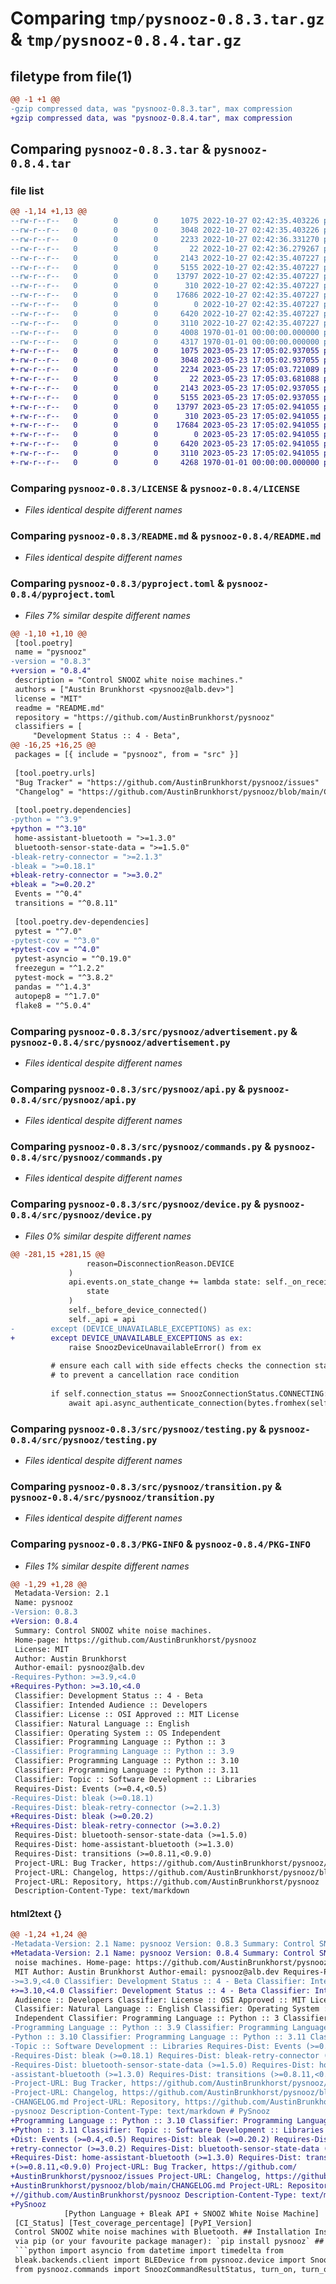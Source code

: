 # Comparing `tmp/pysnooz-0.8.3.tar.gz` & `tmp/pysnooz-0.8.4.tar.gz`

## filetype from file(1)

```diff
@@ -1 +1 @@
-gzip compressed data, was "pysnooz-0.8.3.tar", max compression
+gzip compressed data, was "pysnooz-0.8.4.tar", max compression
```

## Comparing `pysnooz-0.8.3.tar` & `pysnooz-0.8.4.tar`

### file list

```diff
@@ -1,14 +1,13 @@
--rw-r--r--   0        0        0     1075 2022-10-27 02:42:35.403226 pysnooz-0.8.3/LICENSE
--rw-r--r--   0        0        0     3048 2022-10-27 02:42:35.403226 pysnooz-0.8.3/README.md
--rw-r--r--   0        0        0     2233 2022-10-27 02:42:36.331270 pysnooz-0.8.3/pyproject.toml
--rw-r--r--   0        0        0       22 2022-10-27 02:42:36.279267 pysnooz-0.8.3/src/pysnooz/__init__.py
--rw-r--r--   0        0        0     2143 2022-10-27 02:42:35.407227 pysnooz-0.8.3/src/pysnooz/advertisement.py
--rw-r--r--   0        0        0     5155 2022-10-27 02:42:35.407227 pysnooz-0.8.3/src/pysnooz/api.py
--rw-r--r--   0        0        0    13797 2022-10-27 02:42:35.407227 pysnooz-0.8.3/src/pysnooz/commands.py
--rw-r--r--   0        0        0      310 2022-10-27 02:42:35.407227 pysnooz-0.8.3/src/pysnooz/const.py
--rw-r--r--   0        0        0    17686 2022-10-27 02:42:35.407227 pysnooz-0.8.3/src/pysnooz/device.py
--rw-r--r--   0        0        0        0 2022-10-27 02:42:35.407227 pysnooz-0.8.3/src/pysnooz/py.typed
--rw-r--r--   0        0        0     6420 2022-10-27 02:42:35.407227 pysnooz-0.8.3/src/pysnooz/testing.py
--rw-r--r--   0        0        0     3110 2022-10-27 02:42:35.407227 pysnooz-0.8.3/src/pysnooz/transition.py
--rw-r--r--   0        0        0     4008 1970-01-01 00:00:00.000000 pysnooz-0.8.3/setup.py
--rw-r--r--   0        0        0     4317 1970-01-01 00:00:00.000000 pysnooz-0.8.3/PKG-INFO
+-rw-r--r--   0        0        0     1075 2023-05-23 17:05:02.937055 pysnooz-0.8.4/LICENSE
+-rw-r--r--   0        0        0     3048 2023-05-23 17:05:02.937055 pysnooz-0.8.4/README.md
+-rw-r--r--   0        0        0     2234 2023-05-23 17:05:03.721089 pysnooz-0.8.4/pyproject.toml
+-rw-r--r--   0        0        0       22 2023-05-23 17:05:03.681088 pysnooz-0.8.4/src/pysnooz/__init__.py
+-rw-r--r--   0        0        0     2143 2023-05-23 17:05:02.937055 pysnooz-0.8.4/src/pysnooz/advertisement.py
+-rw-r--r--   0        0        0     5155 2023-05-23 17:05:02.937055 pysnooz-0.8.4/src/pysnooz/api.py
+-rw-r--r--   0        0        0    13797 2023-05-23 17:05:02.941055 pysnooz-0.8.4/src/pysnooz/commands.py
+-rw-r--r--   0        0        0      310 2023-05-23 17:05:02.941055 pysnooz-0.8.4/src/pysnooz/const.py
+-rw-r--r--   0        0        0    17684 2023-05-23 17:05:02.941055 pysnooz-0.8.4/src/pysnooz/device.py
+-rw-r--r--   0        0        0        0 2023-05-23 17:05:02.941055 pysnooz-0.8.4/src/pysnooz/py.typed
+-rw-r--r--   0        0        0     6420 2023-05-23 17:05:02.941055 pysnooz-0.8.4/src/pysnooz/testing.py
+-rw-r--r--   0        0        0     3110 2023-05-23 17:05:02.941055 pysnooz-0.8.4/src/pysnooz/transition.py
+-rw-r--r--   0        0        0     4268 1970-01-01 00:00:00.000000 pysnooz-0.8.4/PKG-INFO
```

### Comparing `pysnooz-0.8.3/LICENSE` & `pysnooz-0.8.4/LICENSE`

 * *Files identical despite different names*

### Comparing `pysnooz-0.8.3/README.md` & `pysnooz-0.8.4/README.md`

 * *Files identical despite different names*

### Comparing `pysnooz-0.8.3/pyproject.toml` & `pysnooz-0.8.4/pyproject.toml`

 * *Files 7% similar despite different names*

```diff
@@ -1,10 +1,10 @@
 [tool.poetry]
 name = "pysnooz"
-version = "0.8.3"
+version = "0.8.4"
 description = "Control SNOOZ white noise machines."
 authors = ["Austin Brunkhorst <pysnooz@alb.dev>"]
 license = "MIT"
 readme = "README.md"
 repository = "https://github.com/AustinBrunkhorst/pysnooz"
 classifiers = [
     "Development Status :: 4 - Beta",
@@ -16,25 +16,25 @@
 packages = [{ include = "pysnooz", from = "src" }]
 
 [tool.poetry.urls]
 "Bug Tracker" = "https://github.com/AustinBrunkhorst/pysnooz/issues"
 "Changelog" = "https://github.com/AustinBrunkhorst/pysnooz/blob/main/CHANGELOG.md"
 
 [tool.poetry.dependencies]
-python = "^3.9"
+python = "^3.10"
 home-assistant-bluetooth = ">=1.3.0"
 bluetooth-sensor-state-data = ">=1.5.0"
-bleak-retry-connector = ">=2.1.3"
-bleak = ">=0.18.1"
+bleak-retry-connector = ">=3.0.2"
+bleak = ">=0.20.2"
 Events = "^0.4"
 transitions = "^0.8.11"
 
 [tool.poetry.dev-dependencies]
 pytest = "^7.0"
-pytest-cov = "^3.0"
+pytest-cov = "^4.0"
 pytest-asyncio = "^0.19.0"
 freezegun = "^1.2.2"
 pytest-mock = "^3.8.2"
 pandas = "^1.4.3"
 autopep8 = "^1.7.0"
 flake8 = "^5.0.4"
```

### Comparing `pysnooz-0.8.3/src/pysnooz/advertisement.py` & `pysnooz-0.8.4/src/pysnooz/advertisement.py`

 * *Files identical despite different names*

### Comparing `pysnooz-0.8.3/src/pysnooz/api.py` & `pysnooz-0.8.4/src/pysnooz/api.py`

 * *Files identical despite different names*

### Comparing `pysnooz-0.8.3/src/pysnooz/commands.py` & `pysnooz-0.8.4/src/pysnooz/commands.py`

 * *Files identical despite different names*

### Comparing `pysnooz-0.8.3/src/pysnooz/device.py` & `pysnooz-0.8.4/src/pysnooz/device.py`

 * *Files 0% similar despite different names*

```diff
@@ -281,15 +281,15 @@
                 reason=DisconnectionReason.DEVICE
             )
             api.events.on_state_change += lambda state: self._on_receive_device_state(
                 state
             )
             self._before_device_connected()
             self._api = api
-        except (DEVICE_UNAVAILABLE_EXCEPTIONS) as ex:
+        except DEVICE_UNAVAILABLE_EXCEPTIONS as ex:
             raise SnoozDeviceUnavailableError() from ex
 
         # ensure each call with side effects checks the connection status
         # to prevent a cancellation race condition
 
         if self.connection_status == SnoozConnectionStatus.CONNECTING:
             await api.async_authenticate_connection(bytes.fromhex(self._token))
```

### Comparing `pysnooz-0.8.3/src/pysnooz/testing.py` & `pysnooz-0.8.4/src/pysnooz/testing.py`

 * *Files identical despite different names*

### Comparing `pysnooz-0.8.3/src/pysnooz/transition.py` & `pysnooz-0.8.4/src/pysnooz/transition.py`

 * *Files identical despite different names*

### Comparing `pysnooz-0.8.3/PKG-INFO` & `pysnooz-0.8.4/PKG-INFO`

 * *Files 1% similar despite different names*

```diff
@@ -1,29 +1,28 @@
 Metadata-Version: 2.1
 Name: pysnooz
-Version: 0.8.3
+Version: 0.8.4
 Summary: Control SNOOZ white noise machines.
 Home-page: https://github.com/AustinBrunkhorst/pysnooz
 License: MIT
 Author: Austin Brunkhorst
 Author-email: pysnooz@alb.dev
-Requires-Python: >=3.9,<4.0
+Requires-Python: >=3.10,<4.0
 Classifier: Development Status :: 4 - Beta
 Classifier: Intended Audience :: Developers
 Classifier: License :: OSI Approved :: MIT License
 Classifier: Natural Language :: English
 Classifier: Operating System :: OS Independent
 Classifier: Programming Language :: Python :: 3
-Classifier: Programming Language :: Python :: 3.9
 Classifier: Programming Language :: Python :: 3.10
 Classifier: Programming Language :: Python :: 3.11
 Classifier: Topic :: Software Development :: Libraries
 Requires-Dist: Events (>=0.4,<0.5)
-Requires-Dist: bleak (>=0.18.1)
-Requires-Dist: bleak-retry-connector (>=2.1.3)
+Requires-Dist: bleak (>=0.20.2)
+Requires-Dist: bleak-retry-connector (>=3.0.2)
 Requires-Dist: bluetooth-sensor-state-data (>=1.5.0)
 Requires-Dist: home-assistant-bluetooth (>=1.3.0)
 Requires-Dist: transitions (>=0.8.11,<0.9.0)
 Project-URL: Bug Tracker, https://github.com/AustinBrunkhorst/pysnooz/issues
 Project-URL: Changelog, https://github.com/AustinBrunkhorst/pysnooz/blob/main/CHANGELOG.md
 Project-URL: Repository, https://github.com/AustinBrunkhorst/pysnooz
 Description-Content-Type: text/markdown
```

#### html2text {}

```diff
@@ -1,24 +1,24 @@
-Metadata-Version: 2.1 Name: pysnooz Version: 0.8.3 Summary: Control SNOOZ white
+Metadata-Version: 2.1 Name: pysnooz Version: 0.8.4 Summary: Control SNOOZ white
 noise machines. Home-page: https://github.com/AustinBrunkhorst/pysnooz License:
 MIT Author: Austin Brunkhorst Author-email: pysnooz@alb.dev Requires-Python:
->=3.9,<4.0 Classifier: Development Status :: 4 - Beta Classifier: Intended
+>=3.10,<4.0 Classifier: Development Status :: 4 - Beta Classifier: Intended
 Audience :: Developers Classifier: License :: OSI Approved :: MIT License
 Classifier: Natural Language :: English Classifier: Operating System :: OS
 Independent Classifier: Programming Language :: Python :: 3 Classifier:
-Programming Language :: Python :: 3.9 Classifier: Programming Language ::
-Python :: 3.10 Classifier: Programming Language :: Python :: 3.11 Classifier:
-Topic :: Software Development :: Libraries Requires-Dist: Events (>=0.4,<0.5)
-Requires-Dist: bleak (>=0.18.1) Requires-Dist: bleak-retry-connector (>=2.1.3)
-Requires-Dist: bluetooth-sensor-state-data (>=1.5.0) Requires-Dist: home-
-assistant-bluetooth (>=1.3.0) Requires-Dist: transitions (>=0.8.11,<0.9.0)
-Project-URL: Bug Tracker, https://github.com/AustinBrunkhorst/pysnooz/issues
-Project-URL: Changelog, https://github.com/AustinBrunkhorst/pysnooz/blob/main/
-CHANGELOG.md Project-URL: Repository, https://github.com/AustinBrunkhorst/
-pysnooz Description-Content-Type: text/markdown # PySnooz
+Programming Language :: Python :: 3.10 Classifier: Programming Language ::
+Python :: 3.11 Classifier: Topic :: Software Development :: Libraries Requires-
+Dist: Events (>=0.4,<0.5) Requires-Dist: bleak (>=0.20.2) Requires-Dist: bleak-
+retry-connector (>=3.0.2) Requires-Dist: bluetooth-sensor-state-data (>=1.5.0)
+Requires-Dist: home-assistant-bluetooth (>=1.3.0) Requires-Dist: transitions
+(>=0.8.11,<0.9.0) Project-URL: Bug Tracker, https://github.com/
+AustinBrunkhorst/pysnooz/issues Project-URL: Changelog, https://github.com/
+AustinBrunkhorst/pysnooz/blob/main/CHANGELOG.md Project-URL: Repository, https:
+//github.com/AustinBrunkhorst/pysnooz Description-Content-Type: text/markdown #
+PySnooz
            [Python Language + Bleak API + SNOOZ White Noise Machine]
 [CI_Status] [Test_coverage_percentage] [PyPI_Version]
 Control SNOOZ white noise machines with Bluetooth. ## Installation Install this
 via pip (or your favourite package manager): `pip install pysnooz` ## Usage
 ```python import asyncio from datetime import timedelta from
 bleak.backends.client import BLEDevice from pysnooz.device import SnoozDevice
 from pysnooz.commands import SnoozCommandResultStatus, turn_on, turn_off,
```

